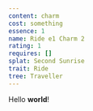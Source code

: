 ```yaml
---
content: charm
cost: something
essence: 1
name: Ride e1 Charm 2
rating: 1
requires: []
splat: Second Sunrise
trait: Ride
tree: Traveller
---
```


Hello **world**!
